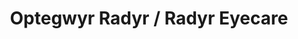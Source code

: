 ---
title: "Optegwyr Radyr / Radyr Eyecare"
url: /cardiff/optegwyr-radyr-radyr-eyecare/
shop: optician
---